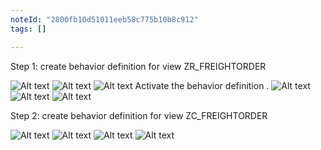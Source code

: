 ```yaml
---
noteId: "2800fb10d51011eeb58c775b10b8c912"
tags: []

---
```


Step 1:  create behavior definition for view ZR_FREIGHTORDER 

![Alt text](image.png)
![Alt text](image-1.png)
![Alt text](image-2.png)
Activate the behavior definition .
![Alt text](image-4.png)
![Alt text](image-5.png)
![Alt text](image-6.png)

Step 2:  create behavior definition for view ZC_FREIGHTORDER 

![Alt text](image-7.png)
![Alt text](image-8.png)
![Alt text](image-5.png)
![Alt text](image-9.png)
